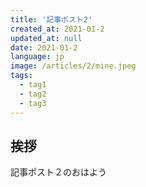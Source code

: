 ```yaml
---
title: '記事ポスト2'
created_at: 2021-01-2
updated_at: null
date: 2021-01-2
language: jp
image: /articles/2/mine.jpeg
tags:
  - tag1
  - tag2
  - tag3
---
```


## 挨拶

記事ポスト２のおはよう
